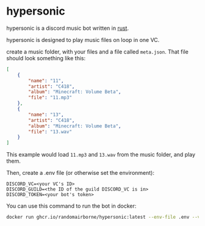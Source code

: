 # hypersonic

hypersonic is a discord music bot written in [rust](https://rust-lang.org).

hypersonic is designed to play music files on loop in one VC.

create a music folder, with your files and a file called `meta.json`. That file should look something like this:

```json
[
    {
        "name": "11",
        "artist": "C418",
        "album": "Minecraft: Volume Beta",
        "file": "11.mp3"
    },
    {
        "name": "13",
        "artist": "C418",
        "album": "Minecraft: Volume Beta",
        "file": "13.wav"
    }
]
```

This example would load `11.mp3` and `13.wav` from the music folder, and play them.

Then, create a .env file (or otherwise set the environment):

```dotenv
DISCORD_VC=<your VC's ID>
DISCORD_GUILD=<the ID of the guild DISCORD_VC is in>
DISCORD_TOKEN=<your bot's token>
```

You can use this command to run the bot in docker:

```bash
docker run ghcr.io/randomairborne/hypersonic:latest --env-file .env --volume ./music/:/music/
```